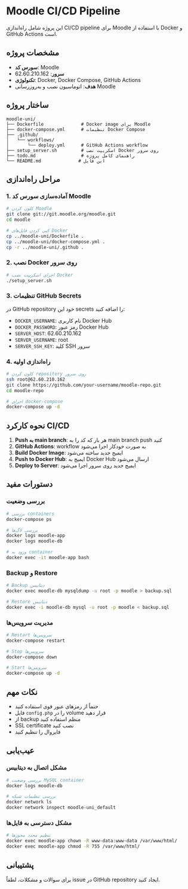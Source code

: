 # Moodle CI/CD Pipeline

این پروژه شامل راه‌اندازی CI/CD pipeline برای Moodle با استفاده از Docker و GitHub Actions است.

## مشخصات پروژه

- **سورس کد**: Moodle
- **سرور**: 62.60.210.162
- **تکنولوژی**: Docker, Docker Compose, GitHub Actions
- **هدف**: اتوماسیون نصب و به‌روزرسانی Moodle

## ساختار پروژه

```
moodle-uni/
├── Dockerfile              # Docker image برای Moodle
├── docker-compose.yml      # تنظیمات Docker Compose
├── .github/
│   └── workflows/
│       └── deploy.yml      # GitHub Actions workflow
├── setup_server.sh         # اسکریپت نصب Docker روی سرور
├── todo.md                 # راهنمای کامل پروژه
└── README.md              # این فایل
```

## مراحل راه‌اندازی

### 1. آماده‌سازی سورس کد Moodle

```bash
# کلون کردن Moodle
git clone git://git.moodle.org/moodle.git
cd moodle

# کپی کردن فایل‌های Docker
cp ../moodle-uni/Dockerfile .
cp ../moodle-uni/docker-compose.yml .
cp -r ../moodle-uni/.github .
```

### 2. نصب Docker روی سرور

```bash
# اجرای اسکریپت نصب Docker
./setup_server.sh
```

### 3. تنظیمات GitHub Secrets

در GitHub repository خود این secrets را اضافه کنید:

- `DOCKER_USERNAME`: نام کاربری Docker Hub
- `DOCKER_PASSWORD`: رمز عبور Docker Hub
- `SERVER_HOST`: 62.60.210.162
- `SERVER_USERNAME`: root
- `SERVER_SSH_KEY`: کلید SSH سرور

### 4. راه‌اندازی اولیه

```bash
# کلون کردن repository روی سرور
ssh root@62.60.210.162
git clone https://github.com/your-username/moodle-repo.git
cd moodle-repo

# اجرای docker-compose
docker-compose up -d
```

## نحوه کارکرد CI/CD

1. **Push به main branch**: هر بار که کد را به main branch push کنید
2. **GitHub Actions**: workflow به صورت خودکار اجرا می‌شود
3. **Build Docker Image**: ایمیج جدید ساخته می‌شود
4. **Push to Docker Hub**: ایمیج به Docker Hub ارسال می‌شود
5. **Deploy to Server**: ایمیج جدید روی سرور اجرا می‌شود

## دستورات مفید

### بررسی وضعیت
```bash
# بررسی containers
docker-compose ps

# بررسی لاگ‌ها
docker logs moodle-app
docker logs moodle-db

# ورود به container
docker exec -it moodle-app bash
```

### Backup و Restore
```bash
# Backup دیتابیس
docker exec moodle-db mysqldump -u root -p moodle > backup.sql

# Restore دیتابیس
docker exec -i moodle-db mysql -u root -p moodle < backup.sql
```

### مدیریت سرویس‌ها
```bash
# Restart سرویس‌ها
docker-compose restart

# Stop سرویس‌ها
docker-compose down

# Start سرویس‌ها
docker-compose up -d
```

## نکات مهم

- حتماً از رمزهای عبور قوی استفاده کنید
- فایل `config.php` را در volume قرار دهید
- از backup منظم استفاده کنید
- SSL certificate نصب کنید
- فایروال را تنظیم کنید

## عیب‌یابی

### مشکل اتصال به دیتابیس
```bash
# بررسی وضعیت MySQL container
docker logs moodle-db

# بررسی تنظیمات شبکه
docker network ls
docker network inspect moodle-uni_default
```

### مشکل دسترسی به فایل‌ها
```bash
# تنظیم مجدد مجوزها
docker exec moodle-app chown -R www-data:www-data /var/www/html/
docker exec moodle-app chmod -R 755 /var/www/html/
```

## پشتیبانی

برای سوالات و مشکلات، لطفاً issue در GitHub repository ایجاد کنید. 